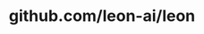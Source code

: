---
layout: post
title: github.com/leon-ai/leon
categories: link
tags: [انگلیسی, گیت‌هاب, برنامه‌نویسی]
---